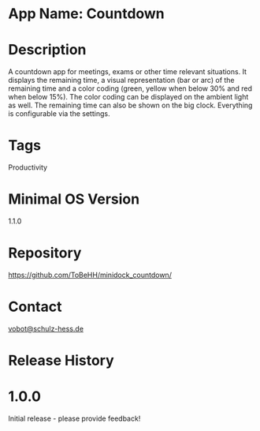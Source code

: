 # App Name: Countdown

# Description
A countdown app for meetings, exams or other time relevant situations. It displays the remaining time, a visual representation (bar or arc) of the remaining time and a color coding (green, yellow when below 30% and red when below 15%). The color coding can be displayed on the ambient light as well. The remaining time can also be shown on the big clock. Everything is configurable via the settings.

# Tags
Productivity

# Minimal OS Version
1.1.0

# Repository
https://github.com/ToBeHH/minidock_countdown/

# Contact
vobot@schulz-hess.de

# Release History
# 1.0.0
Initial release - please provide feedback!

